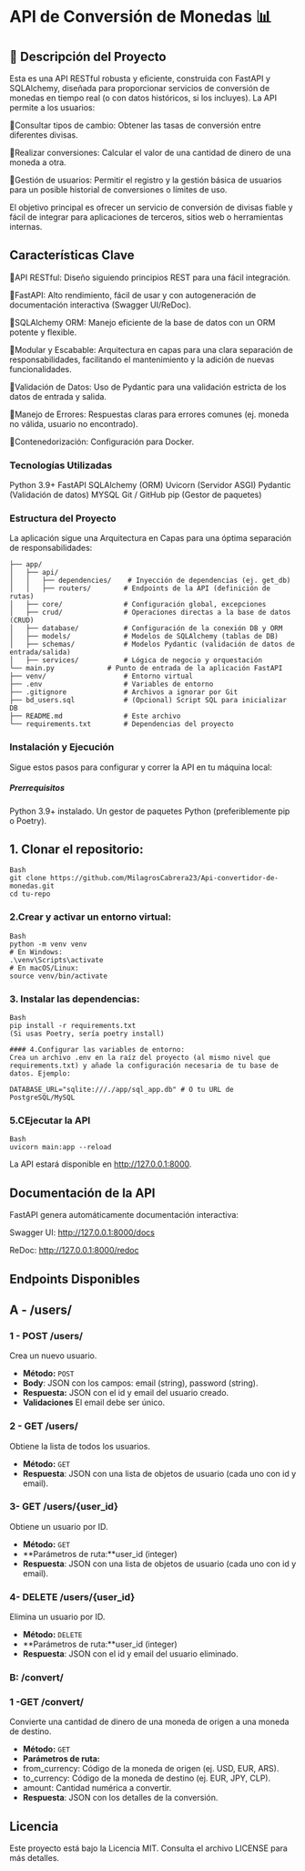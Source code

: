 # API de Conversión de Monedas 📊

 ## 📝 Descripción del Proyecto

Esta es una API RESTful robusta y eficiente, construida con FastAPI y SQLAlchemy, diseñada para proporcionar servicios de conversión de monedas en tiempo real (o con datos históricos, si los incluyes). La API permite a los usuarios:

🔹Consultar tipos de cambio: Obtener las tasas de conversión entre diferentes divisas.

🔹Realizar conversiones: Calcular el valor de una cantidad de dinero de una moneda a otra.

🔹Gestión de usuarios: Permitir el registro y la gestión básica de usuarios para un posible historial de conversiones o límites de uso.

El objetivo principal es ofrecer un servicio de conversión de divisas fiable y fácil de integrar para aplicaciones de terceros, sitios web o herramientas internas.

## Características Clave
🔹API RESTful: Diseño siguiendo principios REST para una fácil integración.

🔹FastAPI: Alto rendimiento, fácil de usar y con autogeneración de documentación interactiva (Swagger UI/ReDoc).

🔹SQLAlchemy ORM: Manejo eficiente de la base de datos con un ORM potente y flexible.

🔹Modular y Escabable: Arquitectura en capas para una clara separación de responsabilidades, facilitando el mantenimiento y la adición de nuevas funcionalidades.

🔹Validación de Datos: Uso de Pydantic para una validación estricta de los datos de entrada y salida.

🔹Manejo de Errores: Respuestas claras para errores comunes (ej. moneda no válida, usuario no encontrado).

🔹Contenedorización: Configuración para Docker.

### Tecnologías Utilizadas
Python 3.9+
FastAPI
SQLAlchemy (ORM)
Uvicorn (Servidor ASGI)
Pydantic (Validación de datos)
MYSQL
Git / GitHub
pip (Gestor de paquetes)

### Estructura del Proyecto
La aplicación sigue una Arquitectura en Capas para una óptima separación de responsabilidades:
```
├── app/
│   ├── api/
│   │   ├── dependencies/    # Inyección de dependencias (ej. get_db)
│   │   ├── routers/        # Endpoints de la API (definición de rutas)
│   ├── core/               # Configuración global, excepciones
│   ├── crud/               # Operaciones directas a la base de datos (CRUD)
│   ├── database/           # Configuración de la conexión DB y ORM
│   ├── models/             # Modelos de SQLAlchemy (tablas de DB)
│   ├── schemas/            # Modelos Pydantic (validación de datos de entrada/salida)
│   ├── services/           # Lógica de negocio y orquestación
└── main.py             # Punto de entrada de la aplicación FastAPI
├── venv/                   # Entorno virtual
├── .env                    # Variables de entorno
├── .gitignore              # Archivos a ignorar por Git
├── bd_users.sql            # (Opcional) Script SQL para inicializar DB
├── README.md               # Este archivo
└── requirements.txt        # Dependencias del proyecto
```
 
### Instalación y Ejecución
Sigue estos pasos para configurar y correr la API en tu máquina local:

##### Prerrequisitos
Python 3.9+ instalado.
Un gestor de paquetes Python (preferiblemente pip o Poetry).


## 1. Clonar el repositorio:
```
Bash
git clone https://github.com/MilagrosCabrera23/Api-convertidor-de-monedas.git
cd tu-repo
```
### 2.Crear y activar un entorno virtual:
```
Bash
python -m venv venv
# En Windows:
.\venv\Scripts\activate
# En macOS/Linux:
source venv/bin/activate
```

### 3. Instalar las dependencias:
```
Bash
pip install -r requirements.txt
(Si usas Poetry, sería poetry install)

#### 4.Configurar las variables de entorno:
Crea un archivo .env en la raíz del proyecto (al mismo nivel que requirements.txt) y añade la configuración necesaria de tu base de datos. Ejemplo:

DATABASE_URL="sqlite:///./app/sql_app.db" # O tu URL de PostgreSQL/MySQL
```

### 5.CEjecutar la API
```
Bash
uvicorn main:app --reload
```
La API estará disponible en http://127.0.0.1:8000.

##  Documentación de la API
FastAPI genera automáticamente documentación interactiva:

Swagger UI: http://127.0.0.1:8000/docs

ReDoc: http://127.0.0.1:8000/redoc


## Endpoints Disponibles
## A - /users/

### 1 - POST /users/
 Crea un nuevo usuario.
- **Método:** `POST`
- **Body**: JSON con los campos: email (string), password (string).
- **Respuesta:** JSON con el id y email del usuario creado.
- **Validaciones** El email debe ser único. 

### 2 - GET /users/
Obtiene la lista de todos los usuarios.
- **Método:** `GET`
- **Respuesta**: JSON con una lista de objetos de usuario (cada uno con id y email).

### 3- GET /users/{user_id}
Obtiene un usuario por ID.
- **Método:** `GET`
- **Parámetros de ruta:**user_id (integer)
- **Respuesta**: JSON con una lista de objetos de usuario (cada uno con id y email).


### 4- DELETE /users/{user_id}
Elimina un usuario por ID.
- **Método:** `DELETE`
- **Parámetros de ruta:**user_id (integer)
- **Respuesta**: JSON con el id y email del usuario eliminado.


### B: /convert/ 
### 1 -GET /convert/
Convierte una cantidad de dinero de una moneda de origen a una moneda de destino.
- **Método:** `GET`
- **Parámetros de ruta:**
- from_currency: Código de la moneda de origen (ej. USD, EUR, ARS).
- to_currency: Código de la moneda de destino (ej. EUR, JPY, CLP).
- amount: Cantidad numérica a convertir.
- **Respuesta**: JSON con los detalles de la conversión.




## Licencia
Este proyecto está bajo la Licencia MIT. Consulta el archivo LICENSE para más detalles.

